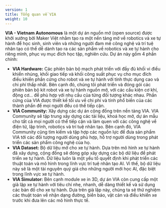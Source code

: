 ```yaml
---
version: 1
title: Tổng quan về VIA
weight: 10
---
```


**VIA - Vietnam Autonomous** là một dự án nguồn mở (open source) được khởi xướng bởi Maker Việt nhằm tạo ra một nền tảng mở về robotics và xe tự hành để học sinh, sinh viên và những người đam mê công nghệ và trí tuệ nhân tạo có thể dễ dành tạo ra các sản phẩm về robotics và xe tự hành cho riêng mình, phục vụ mục đích học tập, nghiên cứu. Dự án này gồm 4 phần chính:

- **VIA Hardware:** Các phiên bản bộ mạch phát triển với đầy đủ khối vi điều khiển nhúng, khối giao tiếp và khối công suất phục vụ cho mục đích điều khiển phần cứng cho robot và xe tự hành với tính thực dụng cao và chi phí thấp nhất. Bên cạnh đó, chúng tôi phát triển và đóng gói các phiên bản bộ kit robot và xe tự hành nguồn mở, với các cấu kiện cơ khí, động cơ… để phù hợp với nhu cầu của từng đối tượng khác nhau. Phần cứng của VIA được thiết kế tối ưu về chi phí và tính phổ biến của các thành phần để mọi người đều có thể tiếp cận.
- **VIA Community:** Xây dựng các dự án cộng đồng trên nền tảng VIA. VIA Community sẽ tập trung xây dựng các tài liệu, khoá học mở, dự án mẫu cho tất cả mọi người có thể tiếp cận và làm quen với các công nghệ về điện tử, lập trình, robotics và trí tuệ nhân tạo. Bên cạnh đó, VIA Community cũng tìm kiếm và tập hợp các nguồn lực để đưa sản phẩm VIA tới các đối tượng người dùng phù hợp, hỗ trợ người dùng trong phát triển các sản phẩm công nghệ của họ.
- **VIA Dataset:** Bộ dữ liệu mở cho xe tự hành. Dựa trên mô hình xe tự hành đã xây dựng, cộng đồng sẽ đóng góp xây dựng các bộ dữ liệu để phát triển xe tự hành. Dữ liệu luôn là một yếu tố quyết định khi phát triển các thuật toán và mô hình trong lĩnh vực trí tuệ nhân tạo AI. Vì thế, bộ dữ liệu này sẽ là một tài nguyên quý giá cho những người mới học AI, đặc biệt trong lĩnh vực xe tự hành.
- **VIA Simulator:** Bên cạnh module xe in 3D, dự án VIA còn cung cấp một giả lập xe tự hành với tiêu chí nhẹ, nhanh, dễ dàng thiết kế và sử dụng các bản đồ cho xe tự hành. Dựa trên giả lập này, chúng ta sẽ thử nghiệm các thuật toán về nhận dạng đường, biển báo, vật cản và điều khiển xe trước khi đưa lên các mô hình thực tế.
